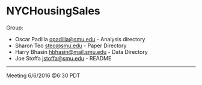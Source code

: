 # NYCHousingSales

Group:
* Oscar Padilla opadilla@smu.edu - Analysis directory
* Sharon Teo steo@smu.edu - Paper Directory
* Harry Bhasin hbhasin@mail.smu.edu - Data Directory
* Joe Stoffa jstoffa@smu.edu - README

---

Meeting 6/6/2016 @6:30 PDT
